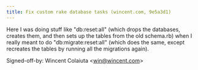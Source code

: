 ```yaml
---
title: Fix custom rake database tasks (wincent.com, 9e5a3d1)
---
```


Here I was doing stuff like "db:reset:all" (which drops the databases, creates them, and then sets up the tables from the old schema.rb) when I really meant to do "db:migrate:reset:all" (which does the same, except recreates the tables by running all the migrations again).

Signed-off-by: Wincent Colaiuta &lt;win@wincent.com&gt;
